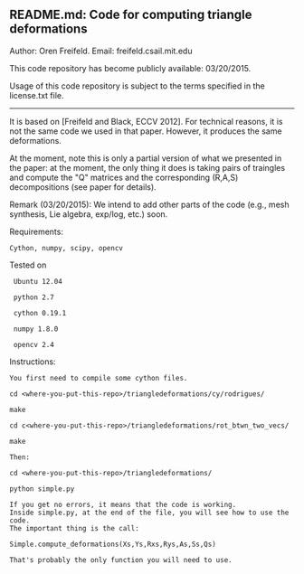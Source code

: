 README.md: Code for computing triangle deformations
--------------------------

Author: Oren Freifeld.
Email: freifeld.csail.mit.edu

This code repository has become publicly available: 03/20/2015.

Usage of this code repository is subject to the terms specified in the license.txt file.
_____________________________________________________________________________



It is based on [Freifeld and Black, ECCV 2012].
For technical reasons, it is not the same code we used in that paper. However, it produces the same deformations.

At the moment, note this is only a partial version of what we presented in the paper: at the moment, the only thing it does is taking pairs of traingles and compute the "Q" matrices and the corresponding (R,A,S) decompositions (see paper for details). 

Remark (03/20/2015): 
We intend to add other parts of the code (e.g., mesh synthesis, Lie algebra, exp/log, etc.) soon.

Requirements:

	Cython, numpy, scipy, opencv

Tested on 

	 Ubuntu 12.04 

	 python 2.7
	 
	 cython 0.19.1
	 
	 numpy 1.8.0
	 
	 opencv 2.4
	 
 
Instructions:

	You first need to compile some cython files.

	cd <where-you-put-this-repo>/triangledeformations/cy/rodrigues/

	make

	cd c<where-you-put-this-repo>/triangledeformations/rot_btwn_two_vecs/

	make

	Then:

	cd <where-you-put-this-repo>/triangledeformations/

	python simple.py

	If you get no errors, it means that the code is working. 
	Inside simple.py, at the end of the file, you will see how to use the code. 
	The important thing is the call:

	Simple.compute_deformations(Xs,Ys,Rxs,Rys,As,Ss,Qs)    

	That's probably the only function you will need to use.






